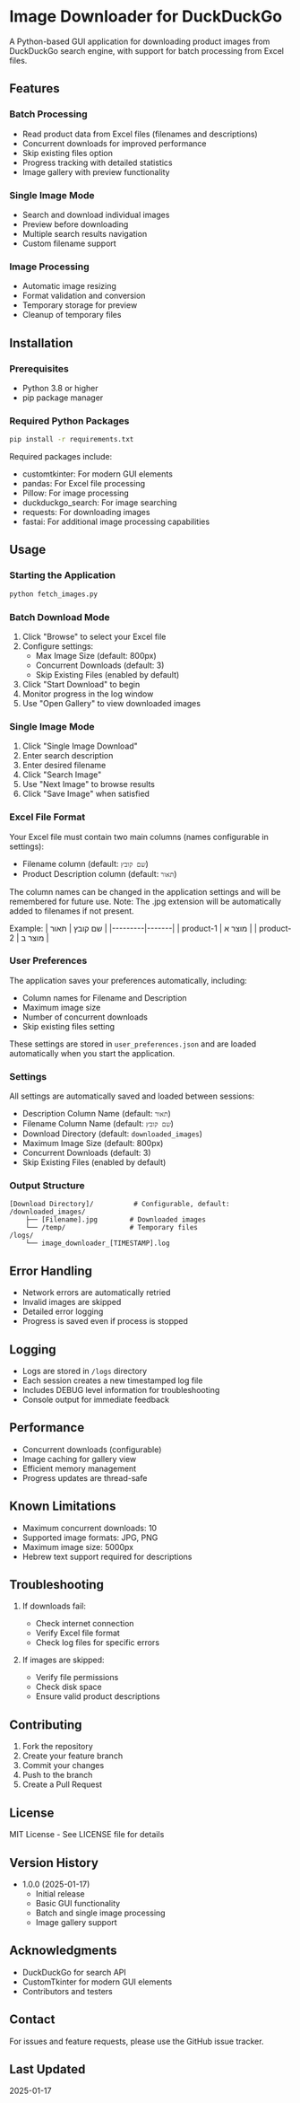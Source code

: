 # Image Downloader for DuckDuckGo

A Python-based GUI application for downloading product images from DuckDuckGo search engine, with support for batch processing from Excel files.

## Features

### Batch Processing
- Read product data from Excel files (filenames and descriptions)
- Concurrent downloads for improved performance
- Skip existing files option
- Progress tracking with detailed statistics
- Image gallery with preview functionality

### Single Image Mode
- Search and download individual images
- Preview before downloading
- Multiple search results navigation
- Custom filename support

### Image Processing
- Automatic image resizing
- Format validation and conversion
- Temporary storage for preview
- Cleanup of temporary files

## Installation

### Prerequisites
- Python 3.8 or higher
- pip package manager

### Required Python Packages
```bash
pip install -r requirements.txt
```

Required packages include:
- customtkinter: For modern GUI elements
- pandas: For Excel file processing
- Pillow: For image processing
- duckduckgo_search: For image searching
- requests: For downloading images
- fastai: For additional image processing capabilities

## Usage

### Starting the Application
```bash
python fetch_images.py
```

### Batch Download Mode
1. Click "Browse" to select your Excel file
2. Configure settings:
   - Max Image Size (default: 800px)
   - Concurrent Downloads (default: 3)
   - Skip Existing Files (enabled by default)
3. Click "Start Download" to begin
4. Monitor progress in the log window
5. Use "Open Gallery" to view downloaded images

### Single Image Mode
1. Click "Single Image Download"
2. Enter search description
3. Enter desired filename
4. Click "Search Image"
5. Use "Next Image" to browse results
6. Click "Save Image" when satisfied

### Excel File Format
Your Excel file must contain two main columns (names configurable in settings):
- Filename column (default: `שם קובץ`)
- Product Description column (default: `תאור`)

The column names can be changed in the application settings and will be remembered for future use.
Note: The .jpg extension will be automatically added to filenames if not present.

Example:
| שם קובץ | תאור |
|---------|-------|
| product-1 | מוצר א |
| product-2 | מוצר ב |

### User Preferences
The application saves your preferences automatically, including:
- Column names for Filename and Description
- Maximum image size
- Number of concurrent downloads
- Skip existing files setting

These settings are stored in `user_preferences.json` and are loaded automatically when you start the application.

### Settings
All settings are automatically saved and loaded between sessions:
- Description Column Name (default: `תאור`)
- Filename Column Name (default: `שם קובץ`)
- Download Directory (default: `downloaded_images`)
- Maximum Image Size (default: 800px)
- Concurrent Downloads (default: 3)
- Skip Existing Files (enabled by default)

### Output Structure
```
[Download Directory]/          # Configurable, default: /downloaded_images/
    ├── [Filename].jpg        # Downloaded images
    └── /temp/                # Temporary files
/logs/
    └── image_downloader_[TIMESTAMP].log
```

## Error Handling
- Network errors are automatically retried
- Invalid images are skipped
- Detailed error logging
- Progress is saved even if process is stopped

## Logging
- Logs are stored in `/logs` directory
- Each session creates a new timestamped log file
- Includes DEBUG level information for troubleshooting
- Console output for immediate feedback

## Performance
- Concurrent downloads (configurable)
- Image caching for gallery view
- Efficient memory management
- Progress updates are thread-safe

## Known Limitations
- Maximum concurrent downloads: 10
- Supported image formats: JPG, PNG
- Maximum image size: 5000px
- Hebrew text support required for descriptions

## Troubleshooting
1. If downloads fail:
   - Check internet connection
   - Verify Excel file format
   - Check log files for specific errors
   
2. If images are skipped:
   - Verify file permissions
   - Check disk space
   - Ensure valid product descriptions

## Contributing
1. Fork the repository
2. Create your feature branch
3. Commit your changes
4. Push to the branch
5. Create a Pull Request

## License
MIT License - See LICENSE file for details

## Version History
- 1.0.0 (2025-01-17)
  - Initial release
  - Basic GUI functionality
  - Batch and single image processing
  - Image gallery support

## Acknowledgments
- DuckDuckGo for search API
- CustomTkinter for modern GUI elements
- Contributors and testers

## Contact
For issues and feature requests, please use the GitHub issue tracker.

## Last Updated
2025-01-17
